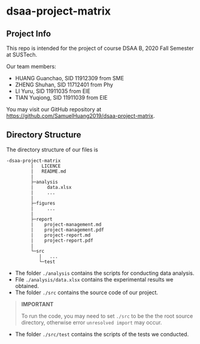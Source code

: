 # dsaa-project-matrix

## Project Info

This repo is intended for the project of course DSAA B, 2020 Fall Semester at SUSTech.

Our team members:

- HUANG Guanchao, SID 11912309 from SME
- ZHENG Shuhan, SID 11712401 from Phy
- LI Yuru, SID 11911035 from EIE
- TIAN Yuqiong, SID 11911039 from EIE

You may visit our GitHub repository at <https://github.com/SamuelHuang2019/dsaa-project-matrix>.

## Directory Structure

The directory structure of our files is

```
-dsaa-project-matrix
         |   LICENCE
         |   README.md
         |
         ├─analysis
         |     data.xlsx
         |     ...
         |
         ├─figures
         |     ...
         |
         ├─report
         |    project-management.md
         |    project-management.pdf
         |    project-report.md
         |    project-report.pdf
         |   
         └─src
            |   ...
            └─test
```

- The folder `./analysis` contains the scripts for conducting data analysis.
- File `./analysis/data.xlsx` contains the experimental results we obtained.
- The folder `./src` contains the source code of our project.

>**IMPORTANT**
>
>To run the code, you may need to set `./src` to be the the root source directory, otherwise error `unresolved import` may occur.

- The folder `./src/test` contains the scripts of the tests we conducted.
